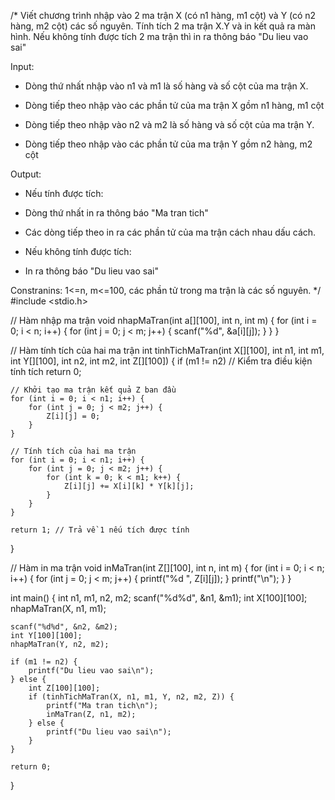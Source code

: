 /*
Viết chương trình nhập vào 2 ma trận X (có n1 hàng, m1 cột) và Y (có n2 hàng, m2 cột) các số nguyên. Tính tích 2 ma trận X.Y và in kết quả ra màn hình. Nếu không tính được tích 2 ma trận thì in ra thông báo "Du lieu vao sai"

Input: 

+ Dòng thứ nhất nhập vào n1 và m1 là số hàng và số cột của ma trận X. 

+ Dòng tiếp theo nhập vào các phần tử của ma trận X gồm n1 hàng, m1 cột

+ Dòng tiếp theo nhập vào n2 và m2 là số hàng và số cột của ma trận Y. 

+ Dòng tiếp theo nhập vào các phần tử của ma trận Y gồm n2 hàng, m2 cột

Output:

+ Nếu tính được tích:

- Dòng thứ nhất in ra thông báo "Ma tran tich"

- Các dòng tiếp theo in ra các phần tử của ma trận cách nhau dấu cách.

+ Nếu không tính được tích:

- In ra thông báo "Du lieu vao sai"

Constranins: 1<=n, m<=100, các phần tử trong ma trận là các số nguyên.
*/
#include <stdio.h>

// Hàm nhập ma trận
void nhapMaTran(int a[][100], int n, int m) {
    for (int i = 0; i < n; i++) {
        for (int j = 0; j < m; j++) {
            scanf("%d", &a[i][j]);
        }
    }
}

// Hàm tính tích của hai ma trận
int tinhTichMaTran(int X[][100], int n1, int m1, int Y[][100], int n2, int m2, int Z[][100]) {
    if (m1 != n2) // Kiểm tra điều kiện tính tích
        return 0;

    // Khởi tạo ma trận kết quả Z ban đầu
    for (int i = 0; i < n1; i++) {
        for (int j = 0; j < m2; j++) {
            Z[i][j] = 0;
        }
    }

    // Tính tích của hai ma trận
    for (int i = 0; i < n1; i++) {
        for (int j = 0; j < m2; j++) {
            for (int k = 0; k < m1; k++) {
                Z[i][j] += X[i][k] * Y[k][j];
            }
        }
    }

    return 1; // Trả về 1 nếu tích được tính
}

// Hàm in ma trận
void inMaTran(int Z[][100], int n, int m) {
    for (int i = 0; i < n; i++) {
        for (int j = 0; j < m; j++) {
            printf("%d ", Z[i][j]);
        }
        printf("\n");
    }
}

int main() {
    int n1, m1, n2, m2;
    scanf("%d%d", &n1, &m1);
    int X[100][100];
    nhapMaTran(X, n1, m1);

    scanf("%d%d", &n2, &m2);
    int Y[100][100];
    nhapMaTran(Y, n2, m2);

    if (m1 != n2) {
        printf("Du lieu vao sai\n");
    } else {
        int Z[100][100];
        if (tinhTichMaTran(X, n1, m1, Y, n2, m2, Z)) {
            printf("Ma tran tich\n");
            inMaTran(Z, n1, m2);
        } else {
            printf("Du lieu vao sai\n");
        }
    }

    return 0;
}
